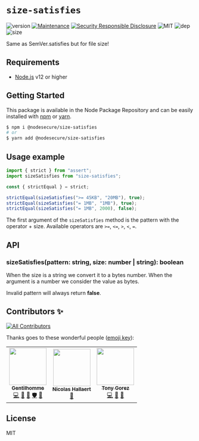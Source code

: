 # `size-satisfies`
![version](https://img.shields.io/badge/dynamic/json.svg?url=https://raw.githubusercontent.com/NodeSecure/size-satisfies/master/package.json&query=$.version&label=Version)
[![Maintenance](https://img.shields.io/badge/Maintained%3F-yes-green.svg)](https://github.com/NodeSecure/size-satisfies/commit-activity)
[![Security Responsible Disclosure](https://img.shields.io/badge/Security-Responsible%20Disclosure-yellow.svg)](https://github.com/nodejs/security-wg/blob/master/processes/responsible_disclosure_template.md)
![MIT](https://img.shields.io/github/license/mashape/apistatus.svg)
![dep](https://img.shields.io/david/NodeSecure/size-satisfies)
![size](https://img.shields.io/github/languages/code-size/NodeSecure/size-satisfies)

Same as SemVer.satisfies but for file size!

## Requirements
- [Node.js](https://nodejs.org/en/) v12 or higher

## Getting Started

This package is available in the Node Package Repository and can be easily installed with [npm](https://docs.npmjs.com/getting-started/what-is-npm) or [yarn](https://yarnpkg.com).

```bash
$ npm i @nodesecure/size-satisfies
# or
$ yarn add @nodesecure/size-satisfies
```

## Usage example

```js
import { strict } from "assert";
import sizeSatisfies from "size-satisfies";

const { strictEqual } = strict;

strictEqual(sizeSatisfies(">= 45KB", "20MB"), true);
strictEqual(sizeSatisfies("= 1MB", "1MB"), true);
strictEqual(sizeSatisfies("= 1MB", 2000), false);
```

The first argument of the `sizeSatisfies` method is the pattern with the operator + size. Available operators are `>=`, `<=`, `>`, `<`, `=`.

## API

### sizeSatisfies(pattern: string, size: number | string): boolean
When the size is a string we convert it to a bytes number. When the argument is a number we consider the value as bytes.

Invalid pattern will always return **false**.


## Contributors ✨

<!-- ALL-CONTRIBUTORS-BADGE:START - Do not remove or modify this section -->
[![All Contributors](https://img.shields.io/badge/all_contributors-3-orange.svg?style=flat-square)](#contributors-)
<!-- ALL-CONTRIBUTORS-BADGE:END -->

Thanks goes to these wonderful people ([emoji key](https://allcontributors.org/docs/en/emoji-key)):

<!-- ALL-CONTRIBUTORS-LIST:START - Do not remove or modify this section -->
<!-- prettier-ignore-start -->
<!-- markdownlint-disable -->
<table>
  <tr>
    <td align="center"><a href="https://www.linkedin.com/in/thomas-gentilhomme/"><img src="https://avatars.githubusercontent.com/u/4438263?v=4?s=100" width="100px;" alt=""/><br /><sub><b>Gentilhomme</b></sub></a><br /><a href="https://github.com/NodeSecure/size-satisfies/commits?author=fraxken" title="Code">💻</a> <a href="https://github.com/NodeSecure/size-satisfies/commits?author=fraxken" title="Documentation">📖</a> <a href="https://github.com/NodeSecure/size-satisfies/pulls?q=is%3Apr+reviewed-by%3Afraxken" title="Reviewed Pull Requests">👀</a> <a href="#security-fraxken" title="Security">🛡️</a> <a href="https://github.com/NodeSecure/size-satisfies/issues?q=author%3Afraxken" title="Bug reports">🐛</a></td>
    <td align="center"><a href="https://github.com/Rossb0b"><img src="https://avatars.githubusercontent.com/u/39910164?v=4?s=100" width="100px;" alt=""/><br /><sub><b>Nicolas Hallaert</b></sub></a><br /><a href="https://github.com/NodeSecure/size-satisfies/commits?author=Rossb0b" title="Documentation">📖</a></td>
    <td align="center"><a href="http://tonygo.dev"><img src="https://avatars.githubusercontent.com/u/22824417?v=4?s=100" width="100px;" alt=""/><br /><sub><b>Tony Gorez</b></sub></a><br /><a href="https://github.com/NodeSecure/size-satisfies/commits?author=tony-go" title="Code">💻</a> <a href="https://github.com/NodeSecure/size-satisfies/commits?author=tony-go" title="Documentation">📖</a> <a href="https://github.com/NodeSecure/size-satisfies/pulls?q=is%3Apr+reviewed-by%3Atony-go" title="Reviewed Pull Requests">👀</a></td>
  </tr>
</table>

<!-- markdownlint-restore -->
<!-- prettier-ignore-end -->

<!-- ALL-CONTRIBUTORS-LIST:END -->

## License
MIT
